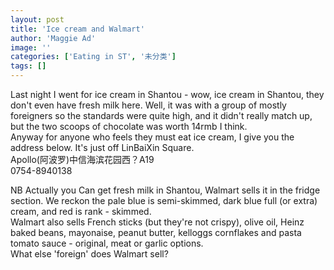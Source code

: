 ```yaml
---
layout: post
title: 'Ice cream and Walmart'
author: 'Maggie Ad'
image: ''
categories: ['Eating in ST', '未分类']
tags: []
---
```


Last night I went for ice cream in Shantou - wow, ice cream in Shantou, they don't even have fresh milk here. Well, it was with a group of mostly foreigners so the standards were quite high, and it didn't really match up, but the two scoops of chocolate was worth 14rmb I think. <br>
 Anyway for anyone who feels they must eat ice cream, I give you the address below. It's just off LinBaiXin Square. <br>
Apollo(阿波罗)中信海滨花园西？A19<br>
0754-8940138

NB Actually you Can get fresh milk in Shantou, Walmart sells it in the fridge section. We reckon the pale blue is semi-skimmed, dark blue full (or extra) cream, and red is rank - skimmed. <br>
 Walmart also sells French sticks (but they're not crispy), olive oil, Heinz baked beans, mayonaise, peanut butter, kelloggs cornflakes and pasta tomato sauce - original, meat or garlic options. <br>
 What else 'foreign' does Walmart sell?